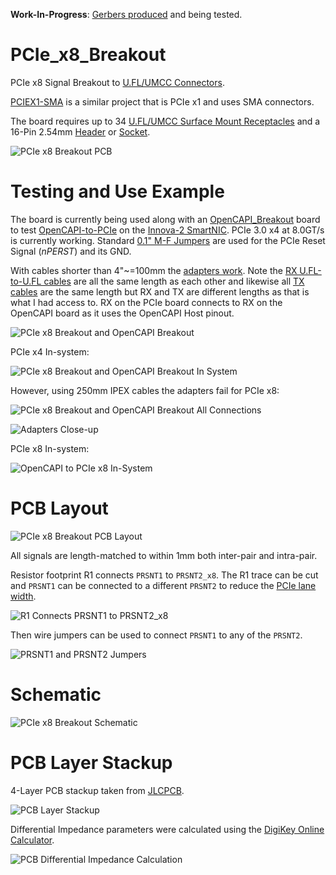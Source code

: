 **Work-In-Progress**: [Gerbers produced](https://github.com/mwrnd/PCIe_x8_Breakout/releases/tag/v0.1-alpha) and being tested.


# PCIe_x8_Breakout

PCIe x8 Signal Breakout to [U.FL/UMCC Connectors](https://en.wikipedia.org/wiki/Hirose_U.FL).

[PCIEX1-SMA](https://github.com/teknoman117/PCIEX1-SMA/tree/f63db3cca1db83d9b58e01254d8104f65855b762) is a similar project that is PCIe x1 and uses SMA connectors.

The board requires up to 34 [U.FL/UMCC Surface Mount Receptacles](https://www.digikey.com/en/products/detail/te-connectivity-amp-connectors/2337019-1/9974052) and a 16-Pin 2.54mm [Header](https://www.digikey.com/en/products/detail/sullins-connector-solutions/PREC008DAAN-RC/2774886) or [Socket](https://www.digikey.com/en/products/detail/adam-tech/RS2-16-G/9832058).


![PCIe x8 Breakout PCB](img/PCIe_X8_Breakout_Front.jpg)



# Testing and Use Example

The board is currently being used along with an [OpenCAPI_Breakout](https://github.com/mwrnd/OpenCAPI_Breakout) board to test [OpenCAPI-to-PCIe](https://github.com/mwrnd/innova2_experiments/tree/main/xdma_opencapi) on the [Innova-2 SmartNIC](https://www.nvidia.com/en-us/networking/ethernet/innova-2-flex/). PCIe 3.0 x4 at 8.0GT/s is currently working. Standard [0.1" M-F Jumpers](https://www.digikey.com/en/products/detail/adafruit-industries-llc/1954/6827087) are used for the PCIe Reset Signal (*nPERST*) and its GND.

With cables shorter than 4"~=100mm the [adapters work](https://github.com/mwrnd/innova2_experiments/tree/main/xdma_opencapi). Note the [RX U.FL-to-U.FL cables](https://www.digikey.com/en/products/detail/te-connectivity-amp-connectors/2118651-6/11205742) are all the same length as each other and likewise all [TX cables](https://www.digikey.com/en/products/detail/te-connectivity-amp-connectors/2015698-2/1249186) are the same length but RX and TX are different lengths as that is what I had access to. RX on the PCIe board connects to RX on the OpenCAPI board as it uses the OpenCAPI Host pinout. 

![PCIe x8 Breakout and OpenCAPI Breakout](img/PCIe_and_OpenCAPI_Breakout.jpg)

PCIe x4 In-system:

![PCIe x8 Breakout and OpenCAPI Breakout In System](img/PCIe_and_OpenCAPI_Breakout_in_System.jpg)

However, using 250mm IPEX cables the adapters fail for PCIe x8:

![PCIe x8 Breakout and OpenCAPI Breakout All Connections](img/OpenCAPI_and_PCIe_x8_Adapters_with_All_Connections.jpg)

![Adapters Close-up](img/OpenCAPI_and_PCIe_x8_Adapters.jpg)

PCIe x8 In-system:

![OpenCAPI to PCIe x8 In-System](img/Innova2_OpenCAPI-to-PCIe_x8_In-System.jpg)



# PCB Layout

![PCIe x8 Breakout PCB Layout](img/PCIe_x8_Breakout_PCB_Layout.png)

All signals are length-matched to within 1mm both inter-pair and intra-pair.

Resistor footprint R1 connects `PRSNT1` to `PRSNT2_x8`. The R1 trace can be cut and `PRSNT1` can be connected to a different `PRSNT2` to reduce the [PCIe lane width](https://en.wikipedia.org/wiki/PCI_Express#Lane).

![R1 Connects PRSNT1 to PRSNT2_x8](img/PCIe_X8_Breakout-Cut_PRSNT1-PRSNT2_x8_Connection.jpg)

Then wire jumpers can be used to connect `PRSNT1` to any of the `PRSNT2`.

![PRSNT1 and PRSNT2 Jumpers](img/PCIe_X8_Breakout_Back.jpg)



# Schematic

![PCIe x8 Breakout Schematic](img/PCIe_x8_Breakout_Schematic.png)



# PCB Layer Stackup

4-Layer PCB stackup taken from [JLCPCB](https://jlcpcb.com/capabilities/pcb-capabilities).

![PCB Layer Stackup](img/Layer_Stackup.png)

Differential Impedance parameters were calculated using the [DigiKey Online Calculator](https://www.digikey.com/en/resources/conversion-calculators/conversion-calculator-pcb-trace-impedance).

![PCB Differential Impedance Calculation](img/PCB_Impedance_0.30mm_0.18mm_on_0.21mm_7628.png)



